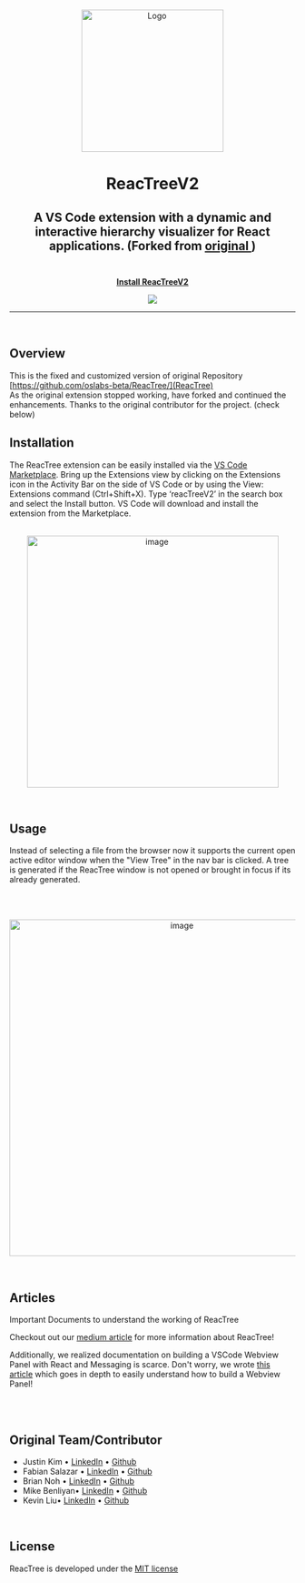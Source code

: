 <!-- REACTREE README -->
<!-- PROJECT LOGO -->
<br />
<p align="center">
  <a href="https://github.com/oslabs-beta/ReacTree">
    <img src="https://raw.githubusercontent.com/oslabs-beta/ReacTree/dev/src/media/icon.png" alt="Logo" height="250">
  </a>
  <h1 align="center"><b>ReacTreeV2</b></h1>
</p>

  <h2 align="center">
    A VS Code extension with a dynamic and interactive hierarchy visualizer for React applications. (Forked from <a href="https://github.com/oslabs-beta/ReacTree/">original </a>)
    <br />
    <br />
  </h2>

<!-- BADGES -->
<div align="center">      
  <!-- VSCode Installs -->
    <b><u><span><a href="https://marketplace.visualstudio.com/items?itemName=abhi11verma.reactreev2">
    Install ReacTreeV2</a>
    </span></u></b>
    <p><img src="https://img.shields.io/visual-studio-marketplace/v/abhi11verma.reactreev2"></p>
</div>

<hr>
<br/>

## <b>Overview</b>
This is the fixed and customized version of original Repository [https://github.com/oslabs-beta/ReacTree/](ReacTree)
<br>
As the original extension stopped working, have forked and continued the enhancements. Thanks to the original contributor for the project. (check below)
</br>

## <b>Installation</b>

The ReacTree extension can be easily installed via the <a href='https://marketplace.visualstudio.com/items?itemName=abhi11verma.reactreev2'>VS Code Marketplace</a>. Bring up the Extensions view by clicking on the Extensions icon in the Activity Bar on the side of VS Code or by using the View: Extensions command (Ctrl+Shift+X). Type ‘reacTreeV2’ in the search box and select the Install button. VS Code will download and install the extension from the Marketplace.
<br/>

<p align="center">
<br/>
<img width="443" alt="image" src="https://github.com/user-attachments/assets/8ae61afd-a1c2-43f5-83cf-9f506941ecee" />
<br/>
</p>
<br/>

## <b>Usage</b>

Instead of selecting a file from the browser now it supports the current open active editor window when the "View Tree" in the nav bar is clicked.
A tree is generated if the ReacTree window is not opened or brought in focus if its already generated.

<br/>

<p align="center">
<br/>
  <img width="592" alt="image" src="https://github.com/user-attachments/assets/9d4c0ddf-1fab-4c27-b2fc-fa5e02b26b6f" />
<br/>
</p>
<br/>

## <b>Articles</b>

Important Documents to understand the working of ReacTree

Checkout out our <a href="https://medium.com/@bnohcub/onboarding-a-dense-react-codebase-reactree-has-your-back-c29c71dd9ee2">medium article</a> for more information about ReacTree!

Additionally, we realized documentation on building a VSCode Webview Panel with React and Messaging is scarce. Don't worry, we wrote <a href="https://medium.com/@michaelbenliyan/developers-guide-to-building-vscode-webview-panel-with-react-and-messages-797981f34013">this article</a> which goes in depth to easily understand how to build a Webview Panel!

<br/>
<br/>



## <b>Original Team/Contributor</b>

- Justin Kim • [LinkedIn](https://www.linkedin.com/in/justin27kim/) • [Github](https://github.com/justin27kim)
- Fabian Salazar • [LinkedIn](https://www.linkedin.com/in/fabian-salazar-260a7957/) • [Github](https://github.com/fsalazar88)
- Brian Noh • [LinkedIn](https://www.linkedin.com/in/briannohski/) • [Github](https://github.com/dogenoh)
- Mike Benliyan• [LinkedIn](https://www.linkedin.com/in/michaelbenliyan/) • [Github](https://github.com/MichaelBenliyan)
- Kevin Liu• [LinkedIn](https://www.linkedin.com/in/kevindliu/) • [Github](https://github.com/K8Liu)

<br/>

## <b>License</b>

<!-- Make sure to add license file to master branch -->

ReacTree is developed under the [MIT license](https://github.com/open-source-labs/ZusTime/LICENSE)
